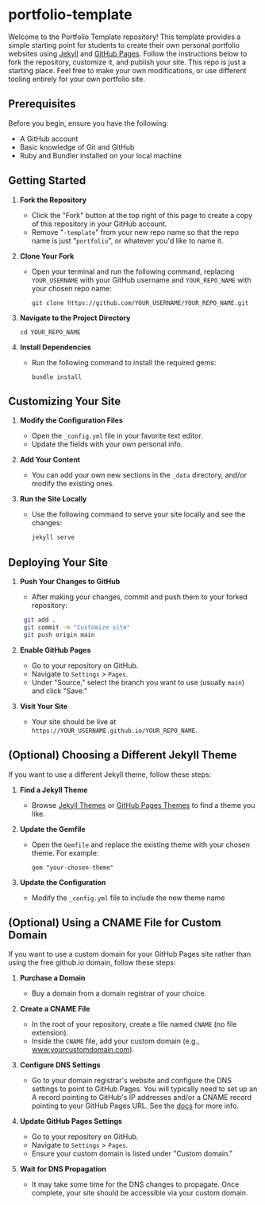 # portfolio-template

Welcome to the Portfolio Template repository! This template provides a simple starting point for students to create their own personal portfolio websites using [Jekyll](https://jekyllrb.com/) and [GitHub Pages](https://pages.github.com/). Follow the instructions below to fork the repository, customize it, and publish your site. This repo is just a starting place. Feel free to make your own modifications, or use different tooling entirely for your own portfolio site.

## Prerequisites

Before you begin, ensure you have the following:

- A GitHub account
- Basic knowledge of Git and GitHub
- Ruby and Bundler installed on your local machine

## Getting Started

1. **Fork the Repository**
   - Click the "Fork" button at the top right of this page to create a copy of this repository in your GitHub account.
   - Remove "`-template`" from your new repo name so that the repo name is just "`portfolio`", or whatever you'd like to name it.

2. **Clone Your Fork**
   - Open your terminal and run the following command, replacing `YOUR_USERNAME` with your GitHub username and `YOUR_REPO_NAME` with your chosen repo name:
     ```
     git clone https://github.com/YOUR_USERNAME/YOUR_REPO_NAME.git
     ```

3. **Navigate to the Project Directory**
   ```
   cd YOUR_REPO_NAME
   ```

4. **Install Dependencies**
   - Run the following command to install the required gems:
     ```
     bundle install
     ```

## Customizing Your Site

1. **Modify the Configuration Files**
   - Open the `_config.yml` file in your favorite text editor.
   - Update the fields with your own personal info.

2. **Add Your Content**
   - You can add your own new sections in the `_data` directory, and/or modify the existing ones.


3. **Run the Site Locally**
   - Use the following command to serve your site locally and see the changes:
     ```bash
     jekyll serve
     ```

## Deploying Your Site

1. **Push Your Changes to GitHub**
   - After making your changes, commit and push them to your forked repository:
   ```bash
    git add .
    git commit -m "Customize site"
    git push origin main
    ```
2. **Enable GitHub Pages**
   - Go to your repository on GitHub.
   - Navigate to `Settings` > `Pages`.
   - Under "Source," select the branch you want to use (usually `main`) and click "Save."

3. **Visit Your Site**
   - Your site should be live at `https://YOUR_USERNAME.github.io/YOUR_REPO_NAME`.

## (Optional) Choosing a Different Jekyll Theme

If you want to use a different Jekyll theme, follow these steps:

1. **Find a Jekyll Theme**
   - Browse [Jekyll Themes](http://jekyllthemes.org/) or [GitHub Pages Themes](https://pages.github.com/themes/) to find a theme you like.

2. **Update the Gemfile**
   - Open the `Gemfile` and replace the existing theme with your chosen theme. For example:
     ```
     gem "your-chosen-theme"
     ```

3. **Update the Configuration**
   - Modify the `_config.yml` file to include the new theme name

## (Optional) Using a CNAME File for Custom Domain

If you want to use a custom domain for your GitHub Pages site rather than using the free github.io domain, follow these steps:

1. **Purchase a Domain**
   - Buy a domain from a domain registrar of your choice.

2. **Create a CNAME File**
   - In the root of your repository, create a file named `CNAME` (no file extension).
   - Inside the `CNAME` file, add your custom domain (e.g., www.yourcustomdomain.com).

3. **Configure DNS Settings**
   - Go to your domain registrar's website and configure the DNS settings to point to GitHub Pages. You will typically need to set up an A record pointing to GitHub's IP addresses and/or a CNAME record pointing to your GitHub Pages URL. See the [docs](https://docs.github.com/en/pages/configuring-a-custom-domain-for-your-github-pages-site/managing-a-custom-domain-for-your-github-pages-site) for more info.

4. **Update GitHub Pages Settings**
   - Go to your repository on GitHub.
   - Navigate to `Settings` > `Pages`.
   - Ensure your custom domain is listed under "Custom domain."

5. **Wait for DNS Propagation**
   - It may take some time for the DNS changes to propagate. Once complete, your site should be accessible via your custom domain.
